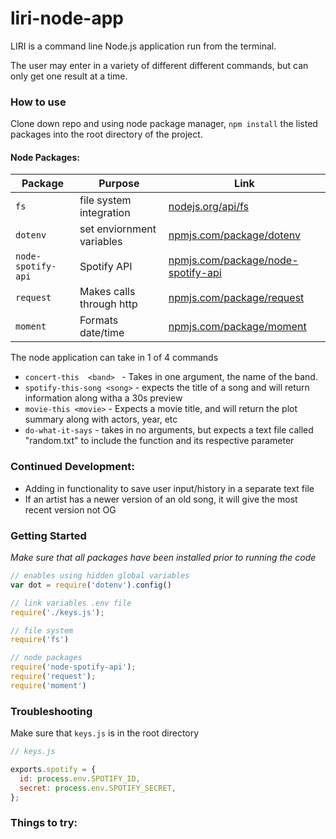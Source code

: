 # liri-node-app
 LIRI is a command line Node.js application run from the terminal.

 The user may enter in a variety of different different commands, but can only get one result at a time.
 
### How to use
 Clone down repo and using node package manager, `npm install` the listed packages into the root directory of the project.

#### Node Packages:
 |Package|Purpose|Link|
 |---|---|---|
 | `fs` | file system integration | [nodejs.org/api/fs](https://nodejs.org/api/fs.html)
 | `dotenv`| set enviornment variables|[npmjs.com/package/dotenv](https://www.npmjs.com/package/dotenv)
 | `node-spotify-api` | Spotify API| [npmjs.com/package/node-spotify-api](https://www.npmjs.com/package/node-spotify-api)
 | `request` | Makes calls through http | [npmjs.com/package/request](https://www.npmjs.com/package/request) |
 | `moment` | Formats date/time | [npmjs.com/package/moment](https://www.npmjs.com/package/moment)

The node application can take in 1 of 4 commands
  - `concert-this  <band> ` - Takes in one argument, the name of the band.
  - `spotify-this-song <song>` -  expects the title of a song and will return information along witha a 30s preview
  - `movie-this <movie>` - Expects a movie title, and will return the plot summary along with actors, year, etc
  - `do-what-it-says` - takes in no arguments, but expects a text file called "random.txt" to include the function and its respective parameter


### Continued Development:
  - Adding in functionality to save user input/history in a separate text file
  - If an artist has a newer version of an old song, it will give the most recent version not OG


### Getting Started
*Make sure that all packages have been installed prior to running the code*

```javascript
// enables using hidden global variables
var dot = require('dotenv').config()

// link variables .env file
require('./keys.js'); 

// file system
require('fs')

// node packages
require('node-spotify-api');
require('request');
require('moment')
```

### Troubleshooting
Make sure that `keys.js` is in the root directory 
```javascript
// keys.js

exports.spotify = {
  id: process.env.SPOTIFY_ID,
  secret: process.env.SPOTIFY_SECRET,
};
```

### Things to try:
 <!-- - Pipe the output through the less function -->

